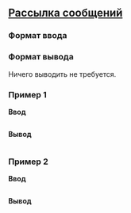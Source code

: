 ## [Рассылка сообщений](../../../solutions/6.3/63_g.py)



### Формат ввода



### Формат вывода

Ничего выводить не требуется.

### Пример 1

__Ввод__
```plaintext

```

__Вывод__
```plaintext

```

### Пример 2

__Ввод__
```plaintext

```

__Вывод__
```plaintext

```